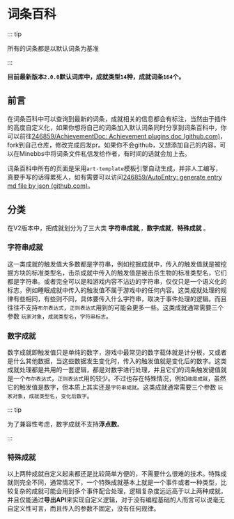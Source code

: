 # 词条百科

::: tip

所有的词条都是以默认词条为基准

:::

**目前最新版本`2.0.0`默认词库中，成就类型`14`种，成就词条`164`个。**



## 前言

在词条百科中可以查询到最新的词条，成就相关的信息都会有标注，当然由于插件的高度自定义化，如果你想将自己的词条加入默认词条同时分享到词条百科中，你可以前往[246859/AchievementDoc: Achievement plugins doc (github.com)](https://github.com/246859/AchievementDoc)，fork到自己仓库，修改完成后发pr。如果你不会github，又想添加自己的内容，可以在Minebbs中将词条文件私信发给作者，有时间的话就会加上去。

词条百科中所有的页面是采用`art-template`模板引擎自动生成，并非人工编写，真要手写的话得累死人，如有需要可以访问[246859/AutoEntry: generate entry md file by json (github.com)](https://github.com/246859/AutoEntry)。



## 分类

在V2版本中，把成就划分为了三大类 **字符串成就**,，**数字成就**，**特殊成就** 。



### 字符串成就

这一类成就的触发值大多数都是字符串，例如挖掘成就中，传入的触发值就是被挖掘方块的标准类型名，击杀成就中传入的触发值是被击杀生物的标准类型名，它们都是字符串。或者完全可以是和游戏内容不沾边的字符串，仅仅只是一个语义化的标志，例如睡眠成就中传入的触发值不属于游戏中的任何内容。这类成就处理的规律有些相同，有些则不同，具体要传入什么字符串，取决于事件处理的逻辑。而且往往不支持`布尔表达式`，`正则表达式`用到的可能会更多一些。这类成就通常需要三个参数 `玩家对象`，`成就类型名`，`字符串标志`。



### 数字成就

数字成就即触发值只是单纯的数字，游戏中最常见的数字载体就是计分板，又或者是什么其他数据，当这些数据发生变化时，传入的触发值就是变化后的数字。这类成就处理都是共用的一套逻辑，都是对数字进行处理，并且它们的词条触发键值就是一个`布尔表达式`，`正则表达式`用的较少。不过也存在特殊情况，例如`维度成就`，虽然它的触发值是数字，但本质上其实还是`字符串成就`。这类成就通常需要三个参数 `玩家对象`，`成就类型名`，`变化后数字`。

::: tip

为了兼容性考虑，数字成就不支持**浮点数**。

:::



### 特殊成就

以上两种成就自定义起来都还是比较简单方便的，不需要什么很难的技术。特殊成就则完全不同，通常情况下，一个特殊成就基本上就是一个事件或者一种类型，比较复杂的成就可能会用到多个事件配合处理，逻辑复杂度远远高于以上两种成就，并且仅能通过**导出API**来实现自定义逻辑，对于没有编程基础的人而言可以说毫无自定义性可言，而且传入的参数不固定，没有任何规律。